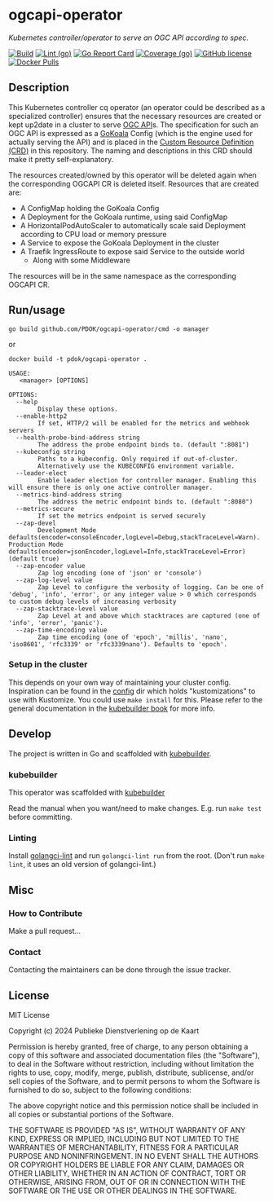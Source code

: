 # ogcapi-operator

_Kubernetes controller/operator to serve an OGC API according to spec._

[![Build](https://github.com/PDOK/ogcapi-operator/actions/workflows/build-and-publish-image.yml/badge.svg)](https://github.com/PDOK/ogcapi-operator/actions/workflows/build-and-publish-image.yml)
[![Lint (go)](https://github.com/PDOK/ogcapi-operator/actions/workflows/lint-go.yml/badge.svg)](https://github.com/PDOK/ogcapi-operator/actions/workflows/lint-go.yml)
[![Go Report Card](https://goreportcard.com/badge/github.com/PDOK/ogcapi-operator)](https://goreportcard.com/report/github.com/PDOK/ogcapi-operator)
[![Coverage (go)](https://github.com/PDOK/ogcapi-operator/wiki/coverage.svg)](https://raw.githack.com/wiki/PDOK/ogcapi-operator/coverage.html)
[![GitHub license](https://img.shields.io/github/license/PDOK/ogcapi-operator)](https://github.com/PDOK/ogcapi-operator/blob/master/LICENSE)
[![Docker Pulls](https://img.shields.io/docker/pulls/pdok/ogcapi-operator.svg)](https://hub.docker.com/r/pdok/ogcapi-operator)

## Description

This Kubernetes controller cq operator (an operator could be described as a specialized controller)
ensures that the necessary resources are created or kept up2date in a cluster
to serve [OGC API](https://ogcapi.ogc.org/)s.
The specification for such an OGC API is expressed as a [GoKoala](https://github.com/PDOK/gokoala) Config
(which is the engine used for actually serving the API)
and is placed in the [Custom Resource Definition (CRD)](./config/crd/bases/pdok.nl_ogcapis.yaml)
in this repository.
The naming and descriptions in this CRD should make it pretty self-explanatory.

The resources created/owned by this operator will be deleted again when the corresponding OGCAPI CR is deleted itself. Resources that are created are:

* A ConfigMap holding the GoKoala Config
* A Deployment for the GoKoala runtime, using said ConfigMap
* A HorizontalPodAutoScaler to automatically scale said Deployment according to CPU load or memory pressure
* A Service to expose the GoKoala Deployment in the cluster
* A Traefik IngressRoute to expose said Service to the outside world
  * Along with some Middleware

The resources will be in the same namespace as the corresponding OGCAPI CR.

## Run/usage

```shell
go build github.com/PDOK/ogcapi-operator/cmd -o manager
```

or

```shell
docker build -t pdok/ogcapi-operator .
```

```text
USAGE:
   <manager> [OPTIONS]

OPTIONS:
  --help
        Display these options.
  --enable-http2
        If set, HTTP/2 will be enabled for the metrics and webhook servers
  --health-probe-bind-address string
        The address the probe endpoint binds to. (default ":8081")
  --kubeconfig string
        Paths to a kubeconfig. Only required if out-of-cluster.
        Alternatively use the KUBECONFIG environment variable.
  --leader-elect
        Enable leader election for controller manager. Enabling this will ensure there is only one active controller manager.
  --metrics-bind-address string
        The address the metric endpoint binds to. (default ":8080")
  --metrics-secure
        If set the metrics endpoint is served securely
  --zap-devel
        Development Mode defaults(encoder=consoleEncoder,logLevel=Debug,stackTraceLevel=Warn). Production Mode defaults(encoder=jsonEncoder,logLevel=Info,stackTraceLevel=Error) (default true)
  --zap-encoder value
        Zap log encoding (one of 'json' or 'console')
  --zap-log-level value
        Zap Level to configure the verbosity of logging. Can be one of 'debug', 'info', 'error', or any integer value > 0 which corresponds to custom debug levels of increasing verbosity
  --zap-stacktrace-level value
        Zap Level at and above which stacktraces are captured (one of 'info', 'error', 'panic').
  --zap-time-encoding value
        Zap time encoding (one of 'epoch', 'millis', 'nano', 'iso8601', 'rfc3339' or 'rfc3339nano'). Defaults to 'epoch'.
```

### Setup in the cluster

This depends on your own way of maintaining your cluster config.
Inspiration can be found in the [config](./config) dir
which holds "kustomizations" to use with Kustomize.
You could use `make install` for this.
Please refer to the general documentation in the [kubebuilder book](https://kubebuilder.io) for more info.

## Develop

The project is written in Go and scaffolded with [kubebuilder](https://kubebuilder.io).

### kubebuilder

This operator was scaffolded with [kubebuilder](https://kubebuilder.io)

Read the manual when you want/need to make changes.
E.g. run `make test` before committing.

### Linting

Install [golangci-lint](https://golangci-lint.run/usage/install/) and run `golangci-lint run`
from the root.
(Don't run `make lint`, it uses an old version of golangci-lint.)

## Misc

### How to Contribute

Make a pull request...

### Contact

Contacting the maintainers can be done through the issue tracker.

## License

MIT License

Copyright (c) 2024 Publieke Dienstverlening op de Kaart

Permission is hereby granted, free of charge, to any person obtaining a copy
of this software and associated documentation files (the "Software"), to deal
in the Software without restriction, including without limitation the rights
to use, copy, modify, merge, publish, distribute, sublicense, and/or sell
copies of the Software, and to permit persons to whom the Software is
furnished to do so, subject to the following conditions:

The above copyright notice and this permission notice shall be included in all
copies or substantial portions of the Software.

THE SOFTWARE IS PROVIDED "AS IS", WITHOUT WARRANTY OF ANY KIND, EXPRESS OR
IMPLIED, INCLUDING BUT NOT LIMITED TO THE WARRANTIES OF MERCHANTABILITY,
FITNESS FOR A PARTICULAR PURPOSE AND NONINFRINGEMENT. IN NO EVENT SHALL THE
AUTHORS OR COPYRIGHT HOLDERS BE LIABLE FOR ANY CLAIM, DAMAGES OR OTHER
LIABILITY, WHETHER IN AN ACTION OF CONTRACT, TORT OR OTHERWISE, ARISING FROM,
OUT OF OR IN CONNECTION WITH THE SOFTWARE OR THE USE OR OTHER DEALINGS IN THE
SOFTWARE.

